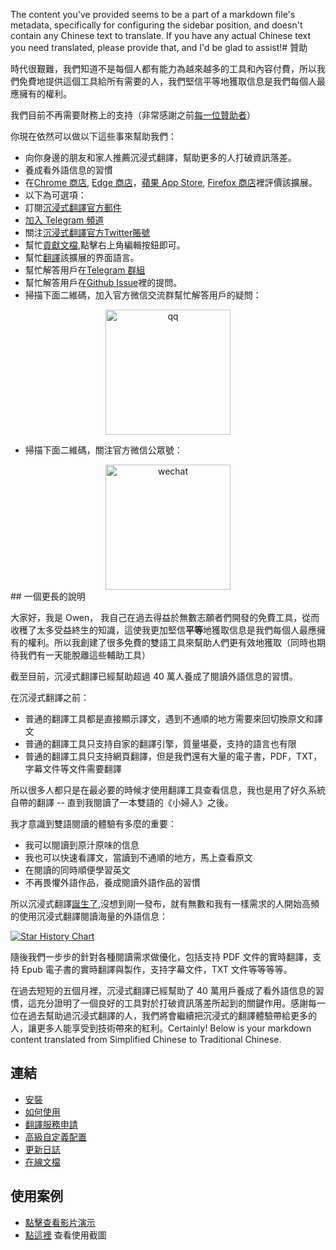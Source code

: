 The content you've provided seems to be a part of a markdown file's metadata, specifically for configuring the sidebar position, and doesn't contain any Chinese text to translate. If you have any actual Chinese text you need translated, please provide that, and I'd be glad to assist!# 贊助

時代很艱難，我們知道不是每個人都有能力為越來越多的工具和內容付費，所以我們免費地提供這個工具給所有需要的人，我們堅信平等地獲取信息是我們每個人最應擁有的權利。

我們目前不再需要財務上的支持（非常感謝之前[每一位贊助者](/docs/thanks)）

你現在依然可以做以下這些事來幫助我們：

- 向你身邊的朋友和家人推薦沉浸式翻譯，幫助更多的人打破資訊落差。
- 養成看外語信息的習慣
- 在[Chrome 商店](https://chrome.google.com/webstore/detail/immersive-translate/bpoadfkcbjbfhfodiogcnhhhpibjhbnh), [Edge 商店](https://microsoftedge.microsoft.com/addons/detail/%E6%B2%89%E6%B5%B8%E5%BC%8F%E7%BF%BB%E8%AF%91/amkbmndfnliijdhojkpoglbnaaahippg?form=MT001Y&hl=zh-CN&gl=CN)，[蘋果 App Store](https://apps.apple.com/cn/app/%E6%B2%89%E6%B5%B8%E5%BC%8F%E7%BF%BB%E8%AF%91/id6447957425), [Firefox 商店](https://addons.mozilla.org/zh-CN/firefox/addon/immersive-translate/)裡評價該擴展。
- 以下為可選項：
- 訂閱[沉浸式翻譯官方郵件](https://immersivetranslate.substack.com/)
- [加入 Telegram 頻道](https://t.me/immersivetranslate)
- 關注[沉浸式翻譯官方Twitter賬號](https://x.com/immersivetrans)
- 幫忙[貢獻文檔](https://immersivetranslate.com/),點擊右上角編輯按鈕即可。
- 幫忙[翻譯](https://crowdin.com/project/immersive-translate)該擴展的界面語言。
- 幫忙解答用戶在[Telegram 群組](https://t.me/+rq848Z09nehlOTgx)
- 幫忙解答用戶在[Github Issue](https://github.com/immersive-translate/immersive-translate/issues)裡的提問。
- 掃描下面二維碼，加入官方微信交流群幫忙解答用戶的疑問：

<div align="center">
<img src="https://s.immersivetranslate.com/static/official-static/assets/wechat-contact3.jpg" width="200" alt="qq"/>
</div>

- 掃描下面二維碼，關注官方微信公眾號：

<div align="center">
<img src="https://s.immersivetranslate.com/static/official-static/assets/wechat-qrcode.jpg" width="200" alt="wechat"/>
</div>## 一個更長的說明

大家好，我是 Owen， 我自己在過去得益於無數志願者們開發的免費工具，從而收穫了太多受益終生的知識，這使我更加堅信**平等**地獲取信息是我們每個人最應擁有的權利。所以我創建了很多免費的雙語工具來幫助人們更有效地獲取（同時也期待我們有一天能脫離這些輔助工具）

截至目前，沉浸式翻譯已經幫助超過 40 萬人養成了閱讀外語信息的習慣。

在沉浸式翻譯之前：

- 普通的翻譯工具都是直接顯示譯文，遇到不通順的地方需要來回切換原文和譯文
- 普通的翻譯工具只支持自家的翻譯引擎，質量堪憂，支持的語言也有限
- 普通的翻譯工具只支持網頁翻譯，但是我們還有大量的電子書，PDF，TXT，字幕文件等文件需要翻譯

所以很多人都只是在最必要的時候才使用翻譯工具查看信息，我也是用了好久系統自帶的翻譯 -- 直到我閱讀了一本雙語的《小婦人》之後。

我才意識到雙語閱讀的體驗有多麼的重要：

- 我可以閱讀到原汁原味的信息
- 我也可以快速看譯文，當讀到不通順的地方，馬上查看原文
- 在閱讀的同時順便學習英文
- 不再畏懼外語作品，養成閱讀外語作品的習慣

所以沉浸式翻譯[誕生了](https://twitter.com/OwenYoungZh/status/1588792579596111872),沒想到剛一發布，就有無數和我有一樣需求的人開始高頻的使用沉浸式翻譯閱讀海量的外語信息：

[![Star History Chart](https://api.star-history.com/svg?repos=immersive-translate/immersive-translate&type=Date)](https://star-history.com/#immersive-translate/immersive-translate&Date)

隨後我們一步步的針對各種閱讀需求做優化，包括支持 PDF 文件的實時翻譯，支持 Epub 電子書的實時翻譯與製作，支持字幕文件，TXT 文件等等等等。

在過去短短的五個月裡，沉浸式翻譯已經幫助了 40 萬用戶養成了看外語信息的習慣，這充分證明了一個良好的工具對於打破資訊落差所起到的關鍵作用。感謝每一位在過去幫助過沉浸式翻譯的人，我們將會繼續把沉浸式的翻譯體驗帶給更多的人，讓更多人能享受到技術帶來的紅利。Certainly! Below is your markdown content translated from Simplified Chinese to Traditional Chinese.

## 連結

- [安裝](/docs/installation)
- [如何使用](/docs/usage)
- [翻譯服務申請](/docs/services)
- [高級自定義配置](/docs/advanced)
- [更新日誌](/docs/CHANGELOG)
- [在線文檔](/docs/installation)

## 使用案例

- [點擊查看影片演示](https://www.youtube.com/watch?v=sQevumpUprc)
- [點這裡](/docs/usecase) 查看使用截圖
